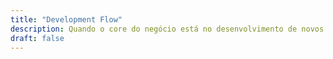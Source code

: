 ```yaml
---
title: "Development Flow"
description: Quando o core do negócio está no desenvolvimento de novos produtos.
draft: false
---
```

